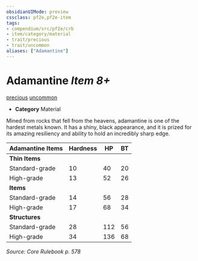 ```yaml
---
obsidianUIMode: preview
cssclass: pf2e,pf2e-item
tags:
- compendium/src/pf2e/crb
- item/category/material
- trait/precious
- trait/uncommon
aliases: ["Adamantine"]
---
```

# Adamantine *Item 8+*  
[precious](/rules/traits/precious.md)  [uncommon](/rules/traits/uncommon.md)  

- **Category** Material

Mined from rocks that fell from the heavens, adamantine is one of the hardest metals known. It has a shiny, black appearance, and it is prized for its amazing resiliency and ability to hold an incredibly sharp edge.

| Adamantine Items | Hardness | HP | BT |
|------------------|----------|----|----|
| **Thin Items** |  |  |  |
| Standard-grade | 10 | 40 | 20 |
| High-grade | 13 | 52 | 26 |
| **Items** |  |  |  |
| Standard-grade | 14 | 56 | 28 |
| High-grade | 17 | 68 | 34 |
| **Structures** |  |  |  |
| Standard-grade | 28 | 112 | 56 |
| High-grade | 34 | 136 | 68 |


*Source: Core Rulebook p. 578*